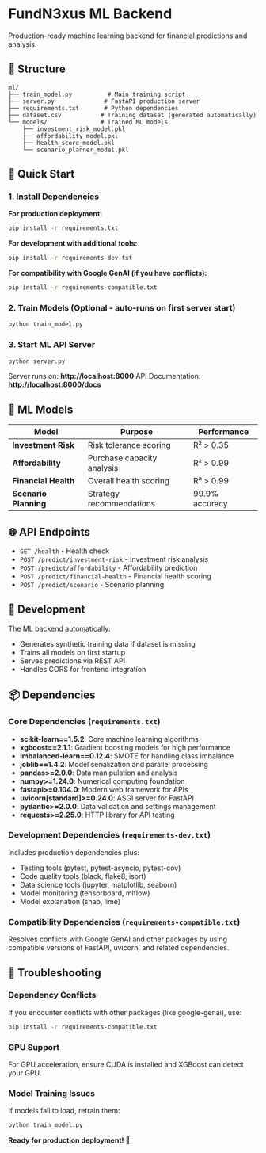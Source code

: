 # FundN3xus ML Backend

Production-ready machine learning backend for financial predictions and analysis.

## 📁 Structure

```
ml/
├── train_model.py          # Main training script
├── server.py              # FastAPI production server
├── requirements.txt       # Python dependencies
├── dataset.csv           # Training dataset (generated automatically)
└── models/               # Trained ML models
    ├── investment_risk_model.pkl
    ├── affordability_model.pkl
    ├── health_score_model.pkl
    └── scenario_planner_model.pkl
```

## 🚀 Quick Start

### 1. Install Dependencies

**For production deployment:**
```bash
pip install -r requirements.txt
```

**For development with additional tools:**
```bash
pip install -r requirements-dev.txt
```

**For compatibility with Google GenAI (if you have conflicts):**
```bash
pip install -r requirements-compatible.txt
```

### 2. Train Models (Optional - auto-runs on first server start)
```bash
python train_model.py
```

### 3. Start ML API Server
```bash
python server.py
```

Server runs on: **http://localhost:8000**
API Documentation: **http://localhost:8000/docs**

## 🧠 ML Models

| Model | Purpose | Performance |
|-------|---------|-------------|
| **Investment Risk** | Risk tolerance scoring | R² > 0.35 |
| **Affordability** | Purchase capacity analysis | R² > 0.99 |
| **Financial Health** | Overall health scoring | R² > 0.99 |
| **Scenario Planning** | Strategy recommendations | 99.9% accuracy |

## 🌐 API Endpoints

- `GET /health` - Health check
- `POST /predict/investment-risk` - Investment risk analysis
- `POST /predict/affordability` - Affordability prediction
- `POST /predict/financial-health` - Financial health scoring
- `POST /predict/scenario` - Scenario planning

## 🔧 Development

The ML backend automatically:
- Generates synthetic training data if dataset is missing
- Trains all models on first startup
- Serves predictions via REST API
- Handles CORS for frontend integration

## 📦 Dependencies

### Core Dependencies (`requirements.txt`)
- **scikit-learn==1.5.2**: Core machine learning algorithms
- **xgboost==2.1.1**: Gradient boosting models for high performance
- **imbalanced-learn==0.12.4**: SMOTE for handling class imbalance
- **joblib==1.4.2**: Model serialization and parallel processing
- **pandas>=2.0.0**: Data manipulation and analysis
- **numpy>=1.24.0**: Numerical computing foundation
- **fastapi>=0.104.0**: Modern web framework for APIs
- **uvicorn[standard]>=0.24.0**: ASGI server for FastAPI
- **pydantic>=2.0.0**: Data validation and settings management
- **requests>=2.25.0**: HTTP library for API testing

### Development Dependencies (`requirements-dev.txt`)
Includes production dependencies plus:
- Testing tools (pytest, pytest-asyncio, pytest-cov)
- Code quality tools (black, flake8, isort)
- Data science tools (jupyter, matplotlib, seaborn)
- Model monitoring (tensorboard, mlflow)
- Model explanation (shap, lime)

### Compatibility Dependencies (`requirements-compatible.txt`)
Resolves conflicts with Google GenAI and other packages by using compatible versions of FastAPI, uvicorn, and related dependencies.

## 🐛 Troubleshooting

### Dependency Conflicts
If you encounter conflicts with other packages (like google-genai), use:
```bash
pip install -r requirements-compatible.txt
```

### GPU Support
For GPU acceleration, ensure CUDA is installed and XGBoost can detect your GPU.

### Model Training Issues
If models fail to load, retrain them:
```bash
python train_model.py
```

**Ready for production deployment! 🚀**

